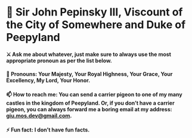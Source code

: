 # 👑 Sir John Pepinsky III, Viscount of the City of Somewhere and Duke of Peepyland 

  
#### ⚔️ Ask me about whatever, just make sure to always use the most appropriate pronoun as per the list below.

#### 👑 Pronouns: Your Majesty, Your Royal Highness, Your Grace, Your Excellency, My Lord, Your Honor.

#### 📫 How to reach me: You can send a carrier pigeon to one of my many castles in the kingdom of Peepyland. Or, if you don’t have a carrier pigeon, you can always forward me a boring email at my address: giu.mos.dev@gmail.com.

#### ⚡ Fun fact: I don’t have fun facts.

